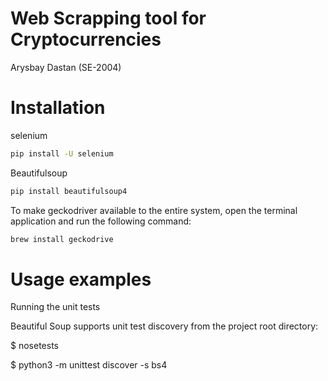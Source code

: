 # Web Scrapping tool for Cryptocurrencies
Arysbay Dastan (SE-2004)

# Installation
selenium
``` bash
pip install -U selenium
```

Beautifulsoup
```bash
pip install beautifulsoup4
```

To make geckodriver available to the entire system, open the terminal application and run the following command:
```bash
brew install geckodrive
```




# Usage examples

















Running the unit tests

Beautiful Soup supports unit test discovery from the project root directory:

$ nosetests

$ python3 -m unittest discover -s bs4



